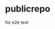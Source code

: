 # publicrepo
for e2e test




































































































































































































































































































































































































































































































































































































































































































































































































































































































































































































































































































































































































































































































































































































































































































































































































































































































































































































































































































































































































































































































































































































































































































































































































































































































































































































































































































































































































































































































































































































































































































































